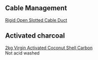## Cable Management

[Rigid Open Slotted Cable Duct ](https://www.tradezone.com.au/product/nhp-25mm-x-30mm-x-2-metres-rigid-open-slotted-cable-duct-21104.html)

## Activated charcoal

[2kg Virgin Activated Coconut Shell Carbon](https://www.clarencewaterfilters.com.au/product/voc-removal-from-air-coco-a55-4x8-mesh-gac-carbon/)  
Not acid washed